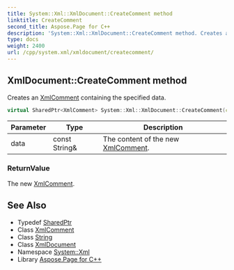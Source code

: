 ```yaml
---
title: System::Xml::XmlDocument::CreateComment method
linktitle: CreateComment
second_title: Aspose.Page for C++
description: 'System::Xml::XmlDocument::CreateComment method. Creates an XmlComment containing the specified data in C++.'
type: docs
weight: 2400
url: /cpp/system.xml/xmldocument/createcomment/
---
```

## XmlDocument::CreateComment method


Creates an [XmlComment](../../xmlcomment/) containing the specified data.

```cpp
virtual SharedPtr<XmlComment> System::Xml::XmlDocument::CreateComment(const String &data)
```


| Parameter | Type | Description |
| --- | --- | --- |
| data | const String\& | The content of the new [XmlComment](../../xmlcomment/). |

### ReturnValue

The new [XmlComment](../../xmlcomment/).

## See Also

* Typedef [SharedPtr](../../../system/sharedptr/)
* Class [XmlComment](../../xmlcomment/)
* Class [String](../../../system/string/)
* Class [XmlDocument](../)
* Namespace [System::Xml](../../)
* Library [Aspose.Page for C++](../../../)
